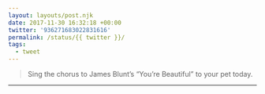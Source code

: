 ```yaml
---
layout: layouts/post.njk
date: 2017-11-30 16:32:18 +00:00
twitter: '936271683022831616'
permalink: /status/{{ twitter }}/
tags: 
  - tweet
---
```


> Sing the chorus to James Blunt’s “You’re Beautiful” to your pet today.

---
